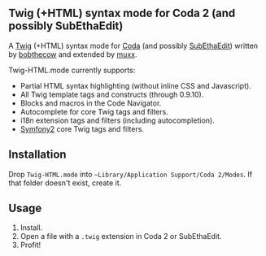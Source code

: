 Twig (+HTML) syntax mode for Coda 2 (and possibly SubEthaEdit)
-------------------------------------------------


A [Twig][twig] (+HTML) syntax mode for [Coda][coda] (and possibly
[SubEthaEdit][see]) written by [bobthecow][bobthecow] and extended by [muxx][me].


Twig-HTML.mode currently supports:

 * Partial HTML syntax highlighting (without inline CSS and Javascript).
 * All Twig template tags and constructs (through 0.9.10).
 * Blocks and macros in the Code Navigator.
 * Autocomplete for core Twig tags and filters.
 * i18n extension tags and filters (including autocompletion).
 * [Symfony2][sf2] core Twig tags and filters.

 [twig]: http://www.twig-project.org/
 [coda]: http://panic.com/coda
 [see]: http://www.codingmonkeys.de/subethaedit
 [bobthecow]: http://github.com/bobthecow 
 [me]: http://github.com/muxx 
 [sf2]: http://symfony-reloaded.org/


Installation
------------

Drop `Twig-HTML.mode` into `~Library/Application Support/Coda 2/Modes`. If that folder
doesn't exist, create it.


Usage
-----

 1. Install.
 2. Open a file with a `.twig` extension in Coda 2 or SubEthaEdit.
 3. Profit!
